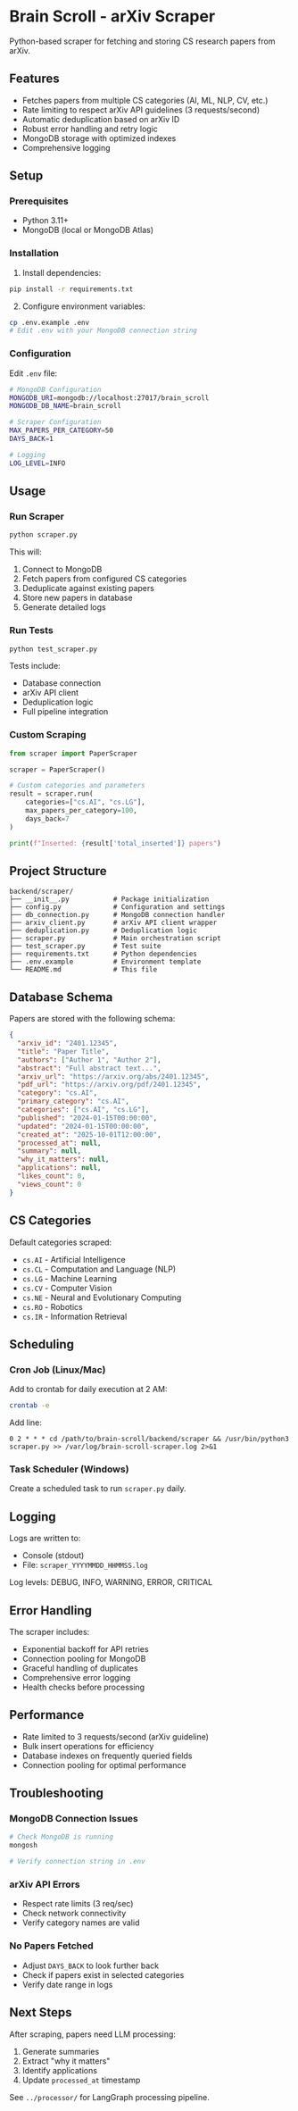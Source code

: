 # Brain Scroll - arXiv Scraper

Python-based scraper for fetching and storing CS research papers from arXiv.

## Features

- Fetches papers from multiple CS categories (AI, ML, NLP, CV, etc.)
- Rate limiting to respect arXiv API guidelines (3 requests/second)
- Automatic deduplication based on arXiv ID
- Robust error handling and retry logic
- MongoDB storage with optimized indexes
- Comprehensive logging

## Setup

### Prerequisites

- Python 3.11+
- MongoDB (local or MongoDB Atlas)

### Installation

1. Install dependencies:
```bash
pip install -r requirements.txt
```

2. Configure environment variables:
```bash
cp .env.example .env
# Edit .env with your MongoDB connection string
```

### Configuration

Edit `.env` file:

```bash
# MongoDB Configuration
MONGODB_URI=mongodb://localhost:27017/brain_scroll
MONGODB_DB_NAME=brain_scroll

# Scraper Configuration
MAX_PAPERS_PER_CATEGORY=50
DAYS_BACK=1

# Logging
LOG_LEVEL=INFO
```

## Usage

### Run Scraper

```bash
python scraper.py
```

This will:
1. Connect to MongoDB
2. Fetch papers from configured CS categories
3. Deduplicate against existing papers
4. Store new papers in database
5. Generate detailed logs

### Run Tests

```bash
python test_scraper.py
```

Tests include:
- Database connection
- arXiv API client
- Deduplication logic
- Full pipeline integration

### Custom Scraping

```python
from scraper import PaperScraper

scraper = PaperScraper()

# Custom categories and parameters
result = scraper.run(
    categories=["cs.AI", "cs.LG"],
    max_papers_per_category=100,
    days_back=7
)

print(f"Inserted: {result['total_inserted']} papers")
```

## Project Structure

```
backend/scraper/
├── __init__.py           # Package initialization
├── config.py             # Configuration and settings
├── db_connection.py      # MongoDB connection handler
├── arxiv_client.py       # arXiv API client wrapper
├── deduplication.py      # Deduplication logic
├── scraper.py            # Main orchestration script
├── test_scraper.py       # Test suite
├── requirements.txt      # Python dependencies
├── .env.example          # Environment template
└── README.md             # This file
```

## Database Schema

Papers are stored with the following schema:

```json
{
  "arxiv_id": "2401.12345",
  "title": "Paper Title",
  "authors": ["Author 1", "Author 2"],
  "abstract": "Full abstract text...",
  "arxiv_url": "https://arxiv.org/abs/2401.12345",
  "pdf_url": "https://arxiv.org/pdf/2401.12345",
  "category": "cs.AI",
  "primary_category": "cs.AI",
  "categories": ["cs.AI", "cs.LG"],
  "published": "2024-01-15T00:00:00",
  "updated": "2024-01-15T00:00:00",
  "created_at": "2025-10-01T12:00:00",
  "processed_at": null,
  "summary": null,
  "why_it_matters": null,
  "applications": null,
  "likes_count": 0,
  "views_count": 0
}
```

## CS Categories

Default categories scraped:
- `cs.AI` - Artificial Intelligence
- `cs.CL` - Computation and Language (NLP)
- `cs.LG` - Machine Learning
- `cs.CV` - Computer Vision
- `cs.NE` - Neural and Evolutionary Computing
- `cs.RO` - Robotics
- `cs.IR` - Information Retrieval

## Scheduling

### Cron Job (Linux/Mac)

Add to crontab for daily execution at 2 AM:

```bash
crontab -e
```

Add line:
```
0 2 * * * cd /path/to/brain-scroll/backend/scraper && /usr/bin/python3 scraper.py >> /var/log/brain-scroll-scraper.log 2>&1
```

### Task Scheduler (Windows)

Create a scheduled task to run `scraper.py` daily.

## Logging

Logs are written to:
- Console (stdout)
- File: `scraper_YYYYMMDD_HHMMSS.log`

Log levels: DEBUG, INFO, WARNING, ERROR, CRITICAL

## Error Handling

The scraper includes:
- Exponential backoff for API retries
- Connection pooling for MongoDB
- Graceful handling of duplicates
- Comprehensive error logging
- Health checks before processing

## Performance

- Rate limited to 3 requests/second (arXiv guideline)
- Bulk insert operations for efficiency
- Database indexes on frequently queried fields
- Connection pooling for optimal performance

## Troubleshooting

### MongoDB Connection Issues
```bash
# Check MongoDB is running
mongosh

# Verify connection string in .env
```

### arXiv API Errors
- Respect rate limits (3 req/sec)
- Check network connectivity
- Verify category names are valid

### No Papers Fetched
- Adjust `DAYS_BACK` to look further back
- Check if papers exist in selected categories
- Verify date range in logs

## Next Steps

After scraping, papers need LLM processing:
1. Generate summaries
2. Extract "why it matters"
3. Identify applications
4. Update `processed_at` timestamp

See `../processor/` for LangGraph processing pipeline.
